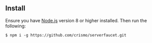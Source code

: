 ## Install

Ensure you have [Node.js](https://nodejs.org) version 8 or higher installed. Then run the following:

```
$ npm i -g https://github.com/crismo/serverfaucet.git
```